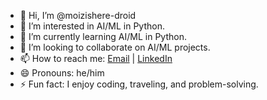 - 👋 Hi, I’m @moizishere-droid
- 👀 I’m interested in AI/ML in Python.
- 🌱 I’m currently learning AI/ML in Python.
- 💞️ I’m looking to collaborate on AI/ML projects.
- 📫 How to reach me: [Email](abdulmoiz28.7.2002@gmail.com) | [LinkedIn](([abdul-moiz-a70678265](https://www.linkedin.com/in/abdul-moiz-a70678265)))
- 😄 Pronouns: he/him
- ⚡ Fun fact: I enjoy coding, traveling, and problem-solving.

<!---
moizishere-droid/moizishere-droid is a ✨ special ✨ repository because its `README.md` (this file) appears on your GitHub profile.
You can click the Preview link to take a look at your changes.
--->
